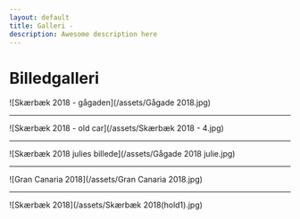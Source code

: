 ```yaml
---
layout: default
title: Galleri -
description: Awesome description here
---
```




# **Billedgalleri**

![Skærbæk 2018 - gågaden](/assets/Gågade 2018.jpg)

---

![Skærbæk 2018 - old car](/assets/Skærbæk 2018 - 4.jpg)

---

![Skærbæk 2018 julies billede](/assets/Gågade 2018 julie.jpg)

---

![Gran Canaria 2018](/assets/Gran Canaria 2018.jpg)

---

![Skærbæk 2018](/assets/Skærbæk 2018(hold1).jpg)
